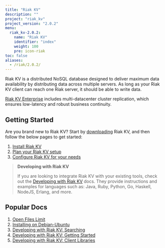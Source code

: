```yaml
---
title: "Riak KV"
description: ""
project: "riak_kv"
project_version: "2.0.2"
menu:
  riak_kv-2.0.2:
    name: "Riak KV"
    identifier: "index"
    weight: 100
    pre: icon-riak
toc: false
aliases:
  - /riak/2.0.2/
---
```


[aboutenterprise]: http://basho.com/contact/
[config index]: /riak/kv/2.0.2/configuring
[dev index]: /riak/kv/2.0.2/developing
[downloads]: /riak/kv/2.0.2/downloads/
[install index]: /riak/kv/2.0.2/setup/installing/
[plan index]: /riak/kv/2.0.2/setup/planning
[perf open files]: /riak/kv/2.0.2/using/performance/open-files-limit
[install debian & ubuntu]: /riak/kv/2.0.2/setup/installing/debian-ubuntu
[usage search]: /riak/kv/2.0.2/developing/usage/search
[getting started]: /riak/kv/2.0.2/developing/getting-started
[dev client libraries]: /riak/kv/2.0.2/developing/client-libraries



Riak KV is a distributed NoSQL database designed to deliver maximum data availability by distributing data across multiple servers. As long as your Riak KV client can reach one Riak server, it should be able to write data.

[Riak KV Enterprise][aboutenterprise] includes multi-datacenter cluster replication, which ensures low-latency and robust business continuity.

## Getting Started

Are you brand new to Riak KV? Start by [downloading][downloads] Riak KV, and then follow the below pages to get started:

1. [Install Riak KV][install index]
2. [Plan your Riak KV setup][plan index]
3. [Configure Riak KV for your needs][config index]

>**Developing with Riak KV**
>
>If you are looking to integrate Riak KV with your existing tools, check out the [Developing with Riak KV][dev index] docs. They provide instructions and examples for languages such as: Java, Ruby, Python, Go, Haskell, NodeJS, Erlang, and more.

## Popular Docs

1. [Open Files Limit][perf open files]
2. [Installing on Debian-Ubuntu][install debian & ubuntu]
3. [Developing with Riak KV: Searching][usage search]
4. [Developing with Riak KV: Getting Started][getting started]
5. [Developing with Riak KV: Client Libraries][dev client libraries]
